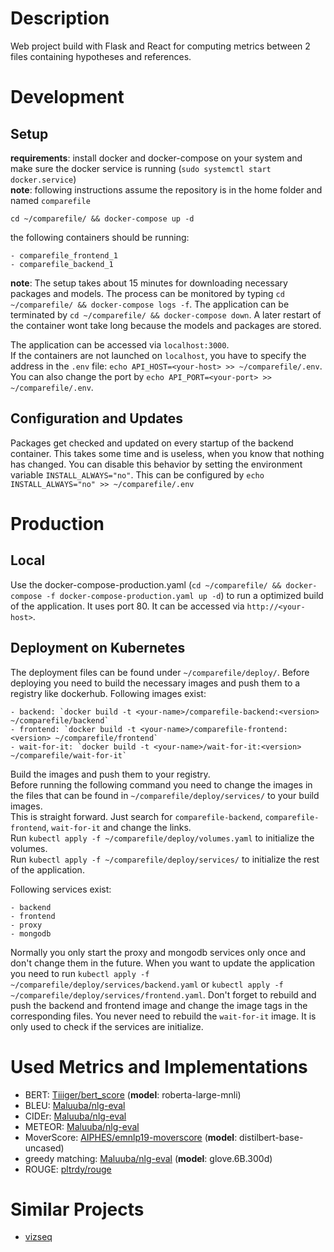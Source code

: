 # Description

Web project build with Flask and React for computing metrics between 2 files containing hypotheses and references.

# Development
## Setup

**requirements**: install docker and docker-compose on your system and make sure
the docker service is running (`sudo systemctl start docker.service`)  
**note**: following instructions assume the repository is in the home folder and named `comparefile`

`cd ~/comparefile/ && docker-compose up -d`

the following containers should be running:

    - comparefile_frontend_1
    - comparefile_backend_1

**note**: The setup takes about 15 minutes for downloading necessary packages and models.
The process can be monitored by typing `cd ~/comparefile/ && docker-compose logs -f`.
The application can be terminated by `cd ~/comparefile/ && docker-compose down`.
A later restart of the container wont take long because the models and packages are stored.

The application can be accessed via `localhost:3000`.  
If the containers are not launched on `localhost`, you have to specify the address in the `.env` file: `echo API_HOST=<your-host> >> ~/comparefile/.env`.  
You can also change the port by `echo API_PORT=<your-port> >> ~/comparefile/.env`.

## Configuration and Updates

Packages get checked and updated on every startup of the backend container. This takes some time and is useless, when you know that nothing has changed.
You can disable this behavior by setting the environment variable `INSTALL_ALWAYS="no"`. This can be configured by `echo INSTALL_ALWAYS="no" >> ~/comparefile/.env`  

# Production
## Local
Use the docker-compose-production.yaml (`cd ~/comparefile/ && docker-compose -f docker-compose-production.yaml up -d`) to run a optimized build of the application.
It uses port 80.
It can be accessed via `http://<your-host>`.

## Deployment on Kubernetes
The deployment files can be found under `~/comparefile/deploy/`.
Before deploying you need to build the necessary images and push them to a registry like dockerhub.
Following images exist:

    - backend: `docker build -t <your-name>/comparefile-backend:<version> ~/comparefile/backend`
    - frontend: `docker build -t <your-name>/comparefile-frontend:<version> ~/comparefile/frontend`
    - wait-for-it: `docker build -t <your-name>/wait-for-it:<version> ~/comparefile/wait-for-it`

Build the images and push them to your registry.  
Before running the following command you need to change the images in the files that can be found in `~/comparefile/deploy/services/` to your build images.  
This is straight forward. Just search for `comparefile-backend`, `comparefile-frontend`, `wait-for-it` and change the links.  
Run `kubectl apply -f ~/comparefile/deploy/volumes.yaml` to initialize the volumes.  
Run `kubectl apply -f ~/comparefile/deploy/services/` to initialize the rest of the application.  

Following services exist:

    - backend
    - frontend
    - proxy
    - mongodb

Normally you only start the proxy and mongodb services only once and don't change them in the future.
When you want to update the application you need to run `kubectl apply -f ~/comparefile/deploy/services/backend.yaml` or `kubectl apply -f ~/comparefile/deploy/services/frontend.yaml`.
Don't forget to rebuild and push the backend and frontend image and change the image tags in the corresponding files.
You never need to rebuild the `wait-for-it` image. It is only used to check if the services are initialize.

# Used Metrics and Implementations
- BERT: [Tiiiger/bert_score](https://github.com/Tiiiger/bert_score) (**model**: roberta-large-mnli)
- BLEU: [Maluuba/nlg-eval](https://github.com/Maluuba/nlg-eval)
- CIDEr: [Maluuba/nlg-eval](https://github.com/Maluuba/nlg-eval)
- METEOR: [Maluuba/nlg-eval](https://github.com/Maluuba/nlg-eval)
- MoverScore: [AIPHES/emnlp19-moverscore](https://github.com/AIPHES/emnlp19-moverscore) (**model**: distilbert-base-uncased)
- greedy matching: [Maluuba/nlg-eval](https://github.com/Maluuba/nlg-eval) (**model**: glove.6B.300d)
- ROUGE: [pltrdy/rouge](https://github.com/pltrdy/rouge)

# Similar Projects
- [vizseq](https://github.com/facebookresearch/vizseq)

